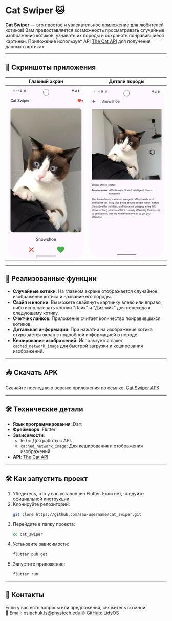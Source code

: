 # Cat Swiper 🐱

**Cat Swiper** — это простое и увлекательное приложение для любителей котиков! Вам предоставляется возможность просматривать случайные изображения котиков, узнавать их породы и сохранять понравившиеся картинки. Приложение использует API [The Cat API](https://thecatapi.com) для получения данных о котиках.

---

## 📱 Скриншоты приложения

| Главный экран | Детали породы |
|---------------|---------------|
| ![Главный экран](screenshots/main_screen.png) | ![Детали породы](screenshots/detail_screen.png) |

---

## 🚀 Реализованные функции

- **Случайные котики**: На главном экране отображается случайное изображение котика и название его породы.
- **Свайп и кнопки**: Вы можете свайпнуть картинку влево или вправо, либо использовать кнопки "Лайк" и "Дизлайк" для перехода к следующему котику.
- **Счетчик лайков**: Приложение считает количество понравившихся котиков.
- **Детальная информация**: При нажатии на изображение котика открывается экран с подробной информацией о породе.
- **Кеширование изображений**: Используется пакет `cached_network_image` для быстрой загрузки и кеширования изображений.

---

## 📥 Скачать APK

Скачайте последнюю версию приложения по ссылке:
[Cat Swiper APK](https://github.com/LidyOS/Cat-Swiper/releases/download/android/app-release.apk) 

---

## 🛠 Технические детали

- **Язык программирования**: Dart
- **Фреймворк**: Flutter
- **Зависимости**:
    - `http`: Для работы с API.
    - `cached_network_image`: Для кеширования и отображения изображений.
- **API**: [The Cat API](https://thecatapi.com)

---

## 🛠 Как запустить проект

1. Убедитесь, что у вас установлен Flutter. Если нет, следуйте [официальной инструкции](https://flutter.dev/docs/get-started/install).
2. Клонируйте репозиторий:
   ```bash
   git clone https://github.com/ваш-username/cat_swiper.git
   ```
3. Перейдите в папку проекта:
   ```bash
   cd cat_swiper
   ```
4. Установите зависимости:
   ```bash
   flutter pub get
   ```
5. Запустите приложение:
   ```bash
   flutter run
   ```

---

## 🤝 Контакты

Если у вас есть вопросы или предложения, свяжитесь со мной:  
📧 Email: osipchuk.ls@phystech.edu
🌐 GitHub: [LidyOS](https://github.com/LidyOS)
